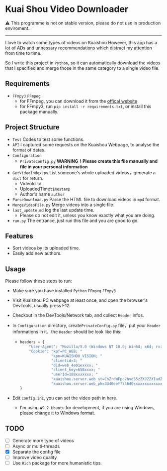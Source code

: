 # Kuai Shou Video Downloader

:warning: This programme is not on stable version, please do not use in production enviroment.

---


I love to watch some types of videos on Kuaishou
However, this app has a lot of ADs and unnessary recommendations which distract my attention from time to time.

So I write this project in `Python`, so it can automatically download the videos that I specified
and merge those in the same category to a single video file.

## Requirements

- `FFmpy3` `FFmpeg`
  - for FFmpeg, you can download it from the [offical website](https://ffmpeg.org/)
  - for FFmpy3, run `pip install -r requirements.txt`, or install this package manually.

## Project Structure

- `Test` Codes to test some functions.
- `API` I captured some requests on the Kuaishou Webpage, to analyse the format of datas.
- `Configuration` 
  - `PrivateConfig.py` **WARNING！Please create this file manually and file in your personal information** 
- `GetVideoIndex.py` List someone's whole uploaded videos，generate a `dict`  for return.
  - VideoId `id`
  - UploadedTime`timestamp`
  - Author's name `author`
- `ParseDownload.py` Parse the HTML file to download videos in `mp4` format.
- `MergeVideoFile.py` Merge videos into a single file.
- `last_update.md` log the last update time.
  - Please do not edit it, unless you know exactly what you are doing.
- `run.py` The entrance, just run this file and you are good to go.

## Features

- Sort videos by its uploaded time.
- Easily add new authors.

## Usage

Please follow these steps to run:

- Make sure you have installed `Python` `FFmpeg` `FFmpy3`
- Visit Kuaishou PC webpage at least once, and open the browser's DevTools, usually press F12.
- Checkout in the DevTools/Network tab, and collect `Header` infos.

- In `Configuration` directory, create`PrivateConfig.py` file，put your `Header` informations in it，the `Header` should be look like this:

  - ```python
    headers = {
        "User-Agent": "Mozilla/5.0 (Windows NT 10.0; Win64; x64; rv:90.0) Gecko/20100101 Firefox/90.0",
        "Cookie": "kpf=PC_WEB; "
                  "kpn=KUAISHOU_VISION; "
                  "clientid=3; "
                  "did=web_4e01exxxx; "
                  "client_key=658xxxx; "
                  "userId=188xxxxxxx; "
                  "kuaishou.server.web_st=ChZrdWFpc2hvdS5zZXJ2ZXIud2ViLnN0EqABlmfs6GfuoGejIqbhpihfBye2pKR6hx5f4oSAlsosDPkaIOCE6UvVXgype610JYkZVr8k7ZXsYkuWEDnXmVj7-LXVGYLavMhi4zMsr4fXAxxxxxxxxxxxxxxxxxxxxxxxxxxxxxxxxxxxxxxxxxxxxxxxxxxxxxxxxxxxxxxxxxxxxxxxxxxxxxxxxx; "
                  "kuaishou.server.web_ph=3340eeff74640xxxxxxxxxxxxxxxxxxxxxxxxxxxxxxxxxxxxxxxxx"
    }
    ```

- Edit `config.ini`, you can set the video path in here.
  - I'm using `WSL2 Ubuntu` for development, if you are using Windows, please change it to Windows format.

## TODO
- [ ] Generate more type of videos
- [ ] Async or multi-threads
- [x] Separate the config file
- [ ] Improve video quality
- [ ] Use `Rich` package for more humanistic tips.
